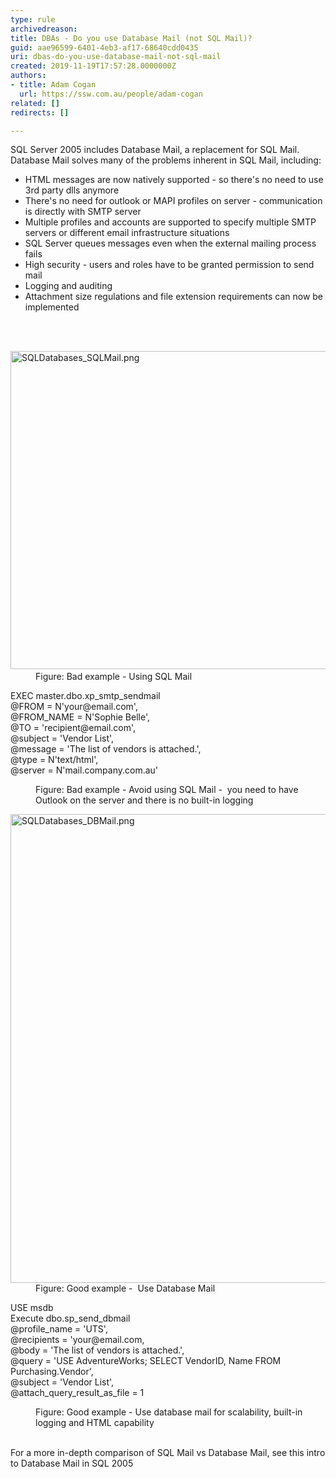 ```yaml
---
type: rule
archivedreason: 
title: DBAs - Do you use Database Mail (not SQL Mail)?
guid: aae96599-6401-4eb3-af17-68640cdd0435
uri: dbas-do-you-use-database-mail-not-sql-mail
created: 2019-11-19T17:57:28.0000000Z
authors:
- title: Adam Cogan
  url: https://ssw.com.au/people/adam-cogan
related: []
redirects: []

---
```



<p>​SQL Server 2005 includes Database Mail, a replacement for SQL Mail. Database Mail solves many of the problems inherent in SQL Mail, including&#58;<br></p><ul><li>HTML messages are now natively supported - so there's no need to use 3rd party dlls anymore</li><li>There's no need for outlook or MAPI profiles on server - communication is directly with SMTP server</li><li>Multiple profiles and accounts are supported to specify multiple SMTP servers or different email infrastructure situations</li><li>SQL Server queues messages even when the external mailing process fails</li><li>High security - users and roles have to be granted permission to send mail</li><li>Logging and auditing</li><li>Attachment size regulations and file extension requirements can now be implemented​<br></li></ul>
<br><excerpt class='endintro'></excerpt><br>
<dl class="badImage"><dt>​<img src="/PublishingImages/SQLDatabases_SQLMail.png" alt="SQLDatabases_SQLMail.png" style="width&#58;750px;height&#58;509px;" /></dt><dd>F​​igure&#58; Bad example -&#160;Using SQL Mail</dd></dl><p class="ssw15-rteElement-CodeArea">EXEC master.dbo.xp_smtp_sendmail<br>@FROM = N'your@email.com',<br>@FROM_NAME = N'Sophie Belle',<br>@TO = 'recipient@email.com',<br>@subject = 'Vendor List',<br>@message = 'The list of vendors is attached.',<br>@type = N'text/html',<br>@server = N'mail.company.com.au'</p><dd class="ssw15-rteElement-FigureBad">Figure&#58; Bad example - Avoid using SQL Mail - &#160;you need to have Outlook on the server and there is no built-in logging<br></dd><dl class="goodImage"><dt><img src="/PublishingImages/SQLDatabases_DBMail.png" alt="SQLDatabases_DBMail.png" style="width&#58;750px;" /></dt><dd>Figure&#58; Good example -&#160; Use Database Mail</dd></dl>
<p class="ssw15-rteElement-CodeArea">USE msdb<br>Execute dbo.sp_send_dbmail<br>@profile_name = 'UTS',<br>@recipients = 'your@email.com,<br>@body = 'The list of vendors is attached.',<br>@query = 'USE AdventureWorks; SELECT VendorID, Name FROM Purchasing.Vendor',<br>@subject = 'Vendor List',<br>@attach_query_result_as_file = 1</p><dd class="ssw15-rteElement-FigureGood">Figure&#58; Good example -&#160;Use database mail for scalability, built-in logging and HTML capability<br></dd><p>&#160;<br>For a more in-depth comparison of SQL Mail vs Database Mail, see this&#160;intro to Database Mail in SQL 2005<br></p>


